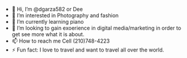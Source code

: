 - 👋 Hi, I’m @dgarza582 or Dee
- 👀 I’m interested in Photography and fashion
- 🌱 I’m currently learning piano
- 💞️ I’m looking to gain exoerience in digital media/marketing in order to get see more what it is about.
- 📫 How to reach me Cell (210)748-4223
- ⚡ Fun fact: I love to travel and want to travel all over the world.

<!---
dgarza582/dgarza582 is a ✨ special ✨ repository because its `README.md` (this file) appears on your GitHub profile.
You can click the Preview link to take a look at your changes.
--->
